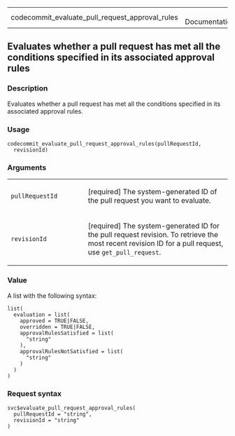 <table style="width: 100%;">
<tbody>
<tr class="odd">
<td>codecommit_evaluate_pull_request_approval_rules</td>
<td style="text-align: right;">R Documentation</td>
</tr>
</tbody>
</table>

## Evaluates whether a pull request has met all the conditions specified in its associated approval rules

### Description

Evaluates whether a pull request has met all the conditions specified in
its associated approval rules.

### Usage

    codecommit_evaluate_pull_request_approval_rules(pullRequestId,
      revisionId)

### Arguments

<table>
<colgroup>
<col style="width: 35%" />
<col style="width: 65%" />
</colgroup>
<tbody>
<tr class="odd">
<td><code
id="codecommit_evaluate_pull_request_approval_rules_:_pullRequestId">pullRequestId</code></td>
<td><p>[required] The system-generated ID of the pull request you want
to evaluate.</p></td>
</tr>
<tr class="even">
<td><code
id="codecommit_evaluate_pull_request_approval_rules_:_revisionId">revisionId</code></td>
<td><p>[required] The system-generated ID for the pull request revision.
To retrieve the most recent revision ID for a pull request, use
<code>get_pull_request</code>.</p></td>
</tr>
</tbody>
</table>

### Value

A list with the following syntax:

    list(
      evaluation = list(
        approved = TRUE|FALSE,
        overridden = TRUE|FALSE,
        approvalRulesSatisfied = list(
          "string"
        ),
        approvalRulesNotSatisfied = list(
          "string"
        )
      )
    )

### Request syntax

    svc$evaluate_pull_request_approval_rules(
      pullRequestId = "string",
      revisionId = "string"
    )
